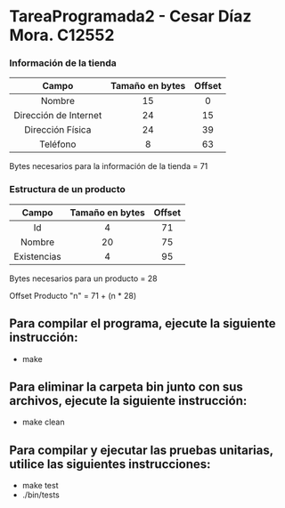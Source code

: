 # TareaProgramada2 - Cesar Díaz Mora. C12552

### Información de la tienda       
       
| Campo | Tamaño en bytes | Offset |
| :---: | :-------------: | :----: |
| Nombre | 15 | 0 |
| Dirección de Internet | 24 | 15 |
| Dirección Física | 24 | 39 |
| Teléfono | 8 | 63 |

Bytes necesarios para la información de la tienda = 71

### Estructura de un producto

| Campo | Tamaño en bytes | Offset |
| :---: | :-------------: | :----: |
| Id | 4 | 71 |
| Nombre | 20 | 75 | 
| Existencias | 4 | 95 |

Bytes necesarios para un producto = 28

Offset Producto "n" =  71 + (n * 28)

## Para compilar el programa, ejecute la siguiente instrucción:

- make

## Para eliminar la carpeta bin junto con sus archivos, ejecute la siguiente instrucción:

- make clean

## Para compilar y ejecutar las pruebas unitarias, utilice las siguientes instrucciones:

- make test
- ./bin/tests




